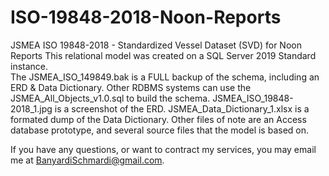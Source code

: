 # ISO-19848-2018-Noon-Reports
JSMEA ISO 19848-2018 - Standardized Vessel Dataset (SVD) for Noon Reports
This relational model was created on a SQL Server 2019 Standard instance.  
The JSMEA_ISO_149849.bak is a FULL backup of the schema, including an ERD & Data Dictionary.
Other RDBMS systems can use the JSMEA_All_Objects_v1.0.sql to build the schema.
JSMEA_ISO_19848-2018_1.jpg is a screenshot of the ERD.
JSMEA_Data_Dictionary_1.xlsx is a formated dump of the Data Dictionary.
Other files of note are an Access database prototype, and several source files that the model is based on.

If you have any questions, or want to contract my services, you may email me at BanyardiSchmardi@gmail.com.
